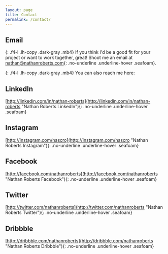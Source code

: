 ```yaml
---
layout: page
title: Contact
permalink: /contact/
---
```


## Email

{: .f4-l .lh-copy .dark-gray .mb4}
If you think I'd be a good fit for your project or want to work together, great! Shoot me an email at [nathan@nathanroberts.com](mailto:nathan@nathanroberts.com){: .no-underline .underline-hover .seafoam}.

{: .f4-l .lh-copy .dark-gray .mb4}
You can also reach me here:

## LinkedIn
[http://linkedin.com/in/nathan-roberts](http://linkedin.com/in/nathan-roberts "Nathan Roberts LinkedIn"){: .no-underline .underline-hover .seafoam}

## Instagram
[http://instagram.com/nascro](http://instagram.com/nascro "Nathan Roberts Instagram"){: .no-underline .underline-hover .seafoam}

## Facebook
[http://facebook.com/nathanroberts](http://facebook.com/nathanroberts "Nathan Roberts Facebook"){: .no-underline .underline-hover .seafoam}

## Twitter
[http://twitter.com/nathanroberts](http://twitter.com/nathanroberts "Nathan Roberts Twitter"){: .no-underline .underline-hover .seafoam}

## Dribbble
[http://dribbble.com/nathanroberts](http://dribbble.com/nathanroberts "Nathan Roberts Dribbble"){: .no-underline .underline-hover .seafoam}
